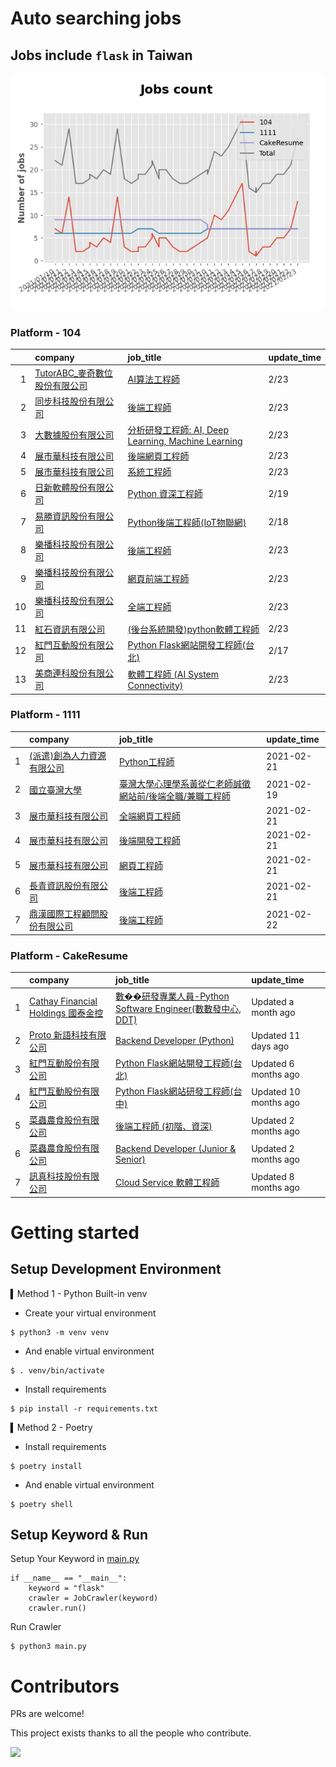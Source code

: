 # Auto searching jobs

## Jobs include `flask` in Taiwan 

 ![image](./doc/plot_img.jpg)


### Platform - 104


|    | company                                                                               | job_title                                                                                               | update_time   |
|---:|:--------------------------------------------------------------------------------------|:--------------------------------------------------------------------------------------------------------|:--------------|
|  1 | [TutorABC_麥奇數位股份有限公司](https://www.104.com.tw/company/1134yk9s?jobsource=2018indexpoc) | [AI算法工程師](https://www.104.com.tw/job/6q78i?jobsource=2018indexpoc)                                      | 2/23          |
|  2 | [同步科技股份有限公司](https://www.104.com.tw/company/1a2x6ble88?jobsource=2018indexpoc)        | [後端工程師](https://www.104.com.tw/job/76q8x?jobsource=2018indexpoc)                                        | 2/23          |
|  3 | [大數據股份有限公司](https://www.104.com.tw/company/1a2x6bjjhc?jobsource=2018indexpoc)         | [分析研發工程師: AI, Deep Learning, Machine Learning](https://www.104.com.tw/job/54ffa?jobsource=2018indexpoc) | 2/23          |
|  4 | [展市華科技有限公司](https://www.104.com.tw/company/1a2x6blbgu?jobsource=2018indexpoc)         | [後端網頁工程師](https://www.104.com.tw/job/71amu?jobsource=2018indexpoc)                                      | 2/23          |
|  5 | [展市華科技有限公司](https://www.104.com.tw/company/1a2x6blbgu?jobsource=2018indexpoc)         | [系統工程師](https://www.104.com.tw/job/71erc?jobsource=2018indexpoc)                                        | 2/23          |
|  6 | [日新軟體股份有限公司](https://www.104.com.tw/company/oi77qwg?jobsource=jolist_c_relevance)     | [Python 資深工程師](https://www.104.com.tw/job/6yfn5?jobsource=jolist_c_relevance)                           | 2/19          |
|  7 | [易勝資訊股份有限公司](https://www.104.com.tw/company/1a2x6bj8og?jobsource=jolist_c_relevance)  | [Python後端工程師(IoT物聯網)](https://www.104.com.tw/job/76vbt?jobsource=jolist_c_relevance)                    | 2/18          |
|  8 | [樂播科技股份有限公司](https://www.104.com.tw/company/1a2x6bkuvp?jobsource=2018indexpoc)        | [後端工程師](https://www.104.com.tw/job/71lmv?jobsource=2018indexpoc)                                        | 2/23          |
|  9 | [樂播科技股份有限公司](https://www.104.com.tw/company/1a2x6bkuvp?jobsource=2018indexpoc)        | [網頁前端工程師](https://www.104.com.tw/job/71llp?jobsource=2018indexpoc)                                      | 2/23          |
| 10 | [樂播科技股份有限公司](https://www.104.com.tw/company/1a2x6bkuvp?jobsource=2018indexpoc)        | [全端工程師](https://www.104.com.tw/job/71b33?jobsource=2018indexpoc)                                        | 2/23          |
| 11 | [紅石資訊有限公司](https://www.104.com.tw/company/1a2x6bl8xj?jobsource=2018indexpoc)          | [(後台系統開發)python軟體工程師](https://www.104.com.tw/job/7288s?jobsource=2018indexpoc)                          | 2/23          |
| 12 | [紅門互動股份有限公司](https://www.104.com.tw/company/oh4m67k?jobsource=jolist_c_relevance)     | [Python Flask網站開發工程師(台北)](https://www.104.com.tw/job/6xtfl?jobsource=jolist_c_relevance)                | 2/17          |
| 13 | [美商連科股份有限公司](https://www.104.com.tw/company/1a2x6bk74i?jobsource=2018indexpoc)        | [軟體工程師 (AI System Connectivity)](https://www.104.com.tw/job/6z5mp?jobsource=2018indexpoc)               | 2/23          |

### Platform - 1111


|    | company                                                  | job_title                                                              | update_time   |
|---:|:---------------------------------------------------------|:-----------------------------------------------------------------------|:--------------|
|  1 | [(派遣)創為人力資源有限公司](https://www.1111.com.tw/corp/72531811/) | [Python工程師](https://www.1111.com.tw/job/91178382/)                     | 2021-02-21    |
|  2 | [國立臺灣大學](https://www.1111.com.tw/corp/54510630/)         | [臺灣大學心理學系黃從仁老師誠徵網站前/後端全職/兼職工程師](https://www.1111.com.tw/job/92210744/) | 2021-02-19    |
|  3 | [展市華科技有限公司](https://www.1111.com.tw/corp/72520572/)      | [全端網頁工程師](https://www.1111.com.tw/job/91503317/)                       | 2021-02-21    |
|  4 | [展市華科技有限公司](https://www.1111.com.tw/corp/72520572/)      | [後端開發工程師](https://www.1111.com.tw/job/92133533/)                       | 2021-02-21    |
|  5 | [展市華科技有限公司](https://www.1111.com.tw/corp/72520572/)      | [網頁工程師](https://www.1111.com.tw/job/91605448/)                         | 2021-02-21    |
|  6 | [長青資訊股份有限公司](https://www.1111.com.tw/corp/71694811/)     | [後端工程師](https://www.1111.com.tw/job/85012186/)                         | 2021-02-21    |
|  7 | [鼎漢國際工程顧問股份有限公司](https://www.1111.com.tw/corp/51468466/) | [後端工程師](https://www.1111.com.tw/job/85884563/)                         | 2021-02-22    |

### Platform - CakeResume


|    | company                                                                               | job_title                                                                                                                           | update_time           |
|---:|:--------------------------------------------------------------------------------------|:------------------------------------------------------------------------------------------------------------------------------------|:----------------------|
|  1 | [Cathay Financial Holdings 國泰金控](https://www.cakeresume.com/companies/cathayholdings) | [數��研發專業人員-Python Software Engineer(數數發中心, DDT)](https://www.cakeresume.com/companies/cathayholdings/jobs/f5c69a)                   | Updated a month ago   |
|  2 | [Proto 新語科技有限公司](https://www.cakeresume.com/companies/proto-cx)                       | [Backend Developer (Python)](https://www.cakeresume.com/companies/proto-cx/jobs/backend-developer-python)                           | Updated 11 days ago   |
|  3 | [紅門互動股份有限公司](https://www.cakeresume.com/companies/eagleeye-5332f1)                    | [Python Flask網站開發工程師(台北)](https://www.cakeresume.com/companies/eagleeye-5332f1/jobs/python-flask-web-development-engineer-taipei)   | Updated 6 months ago  |
|  4 | [紅門互動股份有限公司](https://www.cakeresume.com/companies/eagleeye-5332f1)                    | [Python Flask網站研發工程師(台中)](https://www.cakeresume.com/companies/eagleeye-5332f1/jobs/python-flask-website-r-amp-d-engineer-taichung) | Updated 10 months ago |
|  5 | [菜蟲農食股份有限公司](https://www.cakeresume.com/companies/tsaitung)                           | [後端工程師 (初階、資深)](https://www.cakeresume.com/companies/tsaitung/jobs/back-end-engineer-initial-senior)                                | Updated 2 months ago  |
|  6 | [菜蟲農食股份有限公司](https://www.cakeresume.com/companies/tsaitung)                           | [Backend Developer (Junior & Senior)](https://www.cakeresume.com/companies/tsaitung/jobs/backend-developer-junior-senior)           | Updated 2 months ago  |
|  7 | [訊真科技股份有限公司](https://www.cakeresume.com/companies/truetel)                            | [Cloud Service 軟體工程師](https://www.cakeresume.com/companies/truetel/jobs/cloud-service-software-engineer)                            | Updated 8 months ago  |



# Getting started
## Setup Development Environment
▍Method 1 - Python Built-in venv

- Create your virtual environment
```
$ python3 -m venv venv
```
- And enable virtual environment
```
$ . venv/bin/activate
```
- Install requirements
```
$ pip install -r requirements.txt 
```

▍Method 2 - Poetry
- Install requirements
```
$ poetry install
```
- And enable virtual environment
```
$ poetry shell
```

## Setup Keyword & Run

Setup Your Keyword in [main.py](./main.py#L88)
```
if __name__ == "__main__":
    keyword = "flask"
    crawler = JobCrawler(keyword)
    crawler.run()
```

Run Crawler
```
$ python3 main.py
```

# Contributors
PRs are welcome!

This project exists thanks to all the people who contribute.

<a href="https://github.com/hsuanchi/auto-search-flask-job/graphs/contributors">
  <img src="https://contrib.rocks/image?repo=hsuanchi/auto-search-flask-job"/>
</a>
